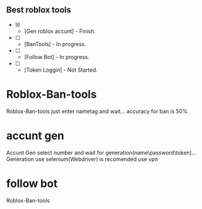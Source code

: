 ## Best roblox tools

- [x] - [Gen roblox accunt] - Finish.
- [ ] - [BanTools] - In progress.
- [ ] - [Follow Bot] - In progress.
- [ ] - [Token Loggin] - Not Started.



# Roblox-Ban-tools
Roblox-Ban-tools just enter nametag and wait...
accuracy for ban is 50%




# accunt gen
Accunt Gen select number and wait for generation(name\password\token)...
Generation use selenium(Webdriver) is recomended use vpn



# follow bot
Roblox-Ban-tools
